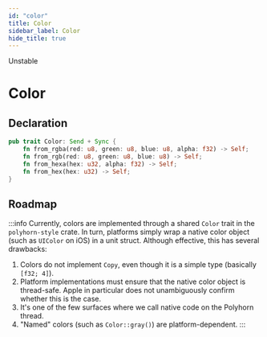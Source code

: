 ```yaml
---
id: "color"
title: Color
sidebar_label: Color
hide_title: true
---
```


<span className="badge badge--danger">Unstable</span>

<h1 style={{ marginTop: 0 }}>Color</h1>

## Declaration

```rust title="Definition"
pub trait Color: Send + Sync {
    fn from_rgba(red: u8, green: u8, blue: u8, alpha: f32) -> Self;
    fn from_rgb(red: u8, green: u8, blue: u8) -> Self;
    fn from_hexa(hex: u32, alpha: f32) -> Self;
    fn from_hex(hex: u32) -> Self;
}
```

## Roadmap

:::info
Currently, colors are implemented through a shared `Color` trait in the
`polyhorn-style` crate. In turn, platforms simply wrap a native color object
(such as `UIColor` on iOS) in a unit struct. Although effective, this has
several drawbacks:

1. Colors do not implement `Copy`, even though it is a simple type (basically
   `[f32; 4]`).
2. Platform implementations must ensure that the native color object is
   thread-safe. Apple in particular does not unambiguously confirm whether this
   is the case.
3. It's one of the few surfaces where we call native code on the Polyhorn
   thread.
4. "Named" colors (such as `Color::gray()`) are platform-dependent.
:::